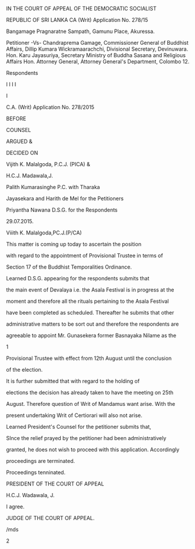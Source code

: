 IN THE COURT OF APPEAL OF THE DEMOCRATIC SOCIALIST

REPUBLIC OF SRI LANKA CA (Writ) Application No. 278/15

Bangamage Pragnaratne Sampath, Gamunu Place, Akuressa.

Petitioner -Vs- Chandraprema Gamage, Commissioner General of Buddhist Affairs, Dillip Kumara Wickramaarachchi, Divisional Secretary, Devinuwara. Hon. Karu Jayasuriya, Secretary Ministry of Buddha Sasana and Religious Affairs Hon. Attorney General, Attorney General's Department, Colombo 12.

Respondents

I I I I

I

C.A. (Writ) Application No. 278/2015

BEFORE

COUNSEL

ARGUED &

DECIDED ON

Vijith K. Malalgoda, P.C.J. (PICA) &

H.C.J. Madawala,J.

Palith Kumarasinghe P.C. with Tharaka

Jayasekara and Harith de Mel for the Petitioners

Priyantha Nawana D.S.G. for the Respondents

29.07.2015.

Viiith K. Malalgoda,PC.J.(P/CA)

This matter is coming up today to ascertain the position

with regard to the appointment of Provisional Trustee in terms of

Section 17 of the Buddhist Temporalities Ordinance.

Learned D.S.G. appearing for the respondents submits that

the main event of Devalaya i.e. the Asala Festival is in progress at the

moment and therefore all the rituals pertaining to the Asala Festival

have been completed as scheduled. Thereafter he submits that other

administrative matters to be sort out and therefore the respondents are

agreeable to appoint Mr. Gunasekera former Basnayaka Nilame as the

1

Provisional Trustee with effect from 12th August until the conclusion

of the election.

It is further submitted that with regard to the holding of

elections the decision has already taken to have the meeting on 25th

August. Therefore question of Writ of Mandamus want arise. With the

present undertaking Writ of Certiorari will also not arise.

Learned President's Counsel for the petitioner submits that,

SInce the relief prayed by the petitioner had been administratively

granted, he does not wish to proceed with this application. Accordingly

proceedings are terminated.

Proceedings tenninated.

PRESIDENT OF THE COURT OF APPEAL

H.C.J. Wadawala, J.

I agree.

JUDGE OF THE COURT OF APPEAL.

/mds

2